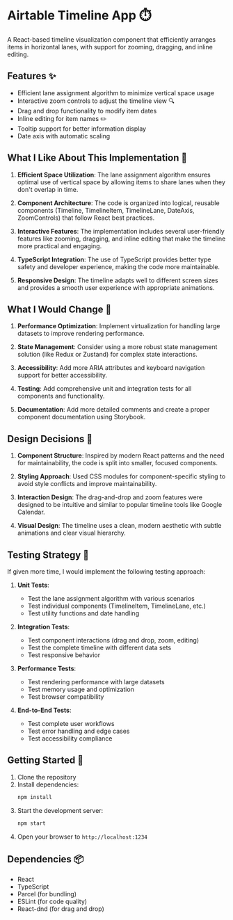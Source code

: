# Airtable Timeline App ⏱️

A React-based timeline visualization component that efficiently arranges items in horizontal lanes, with support for zooming, dragging, and inline editing.

## Features ✨

- Efficient lane assignment algorithm to minimize vertical space usage
- Interactive zoom controls to adjust the timeline view 🔍
- Drag and drop functionality to modify item dates
- Inline editing for item names ✏️
- Tooltip support for better information display
- Date axis with automatic scaling

## What I Like About This Implementation 💪

1. **Efficient Space Utilization**: The lane assignment algorithm ensures optimal use of vertical space by allowing items to share lanes when they don't overlap in time.

2. **Component Architecture**: The code is organized into logical, reusable components (Timeline, TimelineItem, TimelineLane, DateAxis, ZoomControls) that follow React best practices.

3. **Interactive Features**: The implementation includes several user-friendly features like zooming, dragging, and inline editing that make the timeline more practical and engaging.

4. **TypeScript Integration**: The use of TypeScript provides better type safety and developer experience, making the code more maintainable.

5. **Responsive Design**: The timeline adapts well to different screen sizes and provides a smooth user experience with appropriate animations.

## What I Would Change 🔄

1. **Performance Optimization**: Implement virtualization for handling large datasets to improve rendering performance.

2. **State Management**: Consider using a more robust state management solution (like Redux or Zustand) for complex state interactions.

3. **Accessibility**: Add more ARIA attributes and keyboard navigation support for better accessibility.

4. **Testing**: Add comprehensive unit and integration tests for all components and functionality.

5. **Documentation**: Add more detailed comments and create a proper component documentation using Storybook.

## Design Decisions 🎨

1. **Component Structure**: Inspired by modern React patterns and the need for maintainability, the code is split into smaller, focused components.

2. **Styling Approach**: Used CSS modules for component-specific styling to avoid style conflicts and improve maintainability.

3. **Interaction Design**: The drag-and-drop and zoom features were designed to be intuitive and similar to popular timeline tools like Google Calendar.

4. **Visual Design**: The timeline uses a clean, modern aesthetic with subtle animations and clear visual hierarchy.

## Testing Strategy 🧪

If given more time, I would implement the following testing approach:

1. **Unit Tests**:
   - Test the lane assignment algorithm with various scenarios
   - Test individual components (TimelineItem, TimelineLane, etc.)
   - Test utility functions and date handling

2. **Integration Tests**:
   - Test component interactions (drag and drop, zoom, editing)
   - Test the complete timeline with different data sets
   - Test responsive behavior

3. **Performance Tests**:
   - Test rendering performance with large datasets
   - Test memory usage and optimization
   - Test browser compatibility

4. **End-to-End Tests**:
   - Test complete user workflows
   - Test error handling and edge cases
   - Test accessibility compliance

## Getting Started 🚀

1. Clone the repository
2. Install dependencies:
   ```bash
   npm install
   ```
3. Start the development server:
   ```bash
   npm start
   ```
4. Open your browser to `http://localhost:1234`

## Dependencies 📦

- React
- TypeScript
- Parcel (for bundling)
- ESLint (for code quality)
- React-dnd (for drag and drop)
